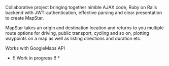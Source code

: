 Collaborative project bringing together nimble AJAX code, Ruby on Rails backend with JWT-authentication, effective parsing and clear presentation to create MapStar.

MapStar takes an origin and destination location and returns to you multiple route options for driving, public transport, cycling and so on, plotting waypoints on a map as well as listing directions and duration etc.

Works with GoogleMaps API

* !! Work in progress !! *
